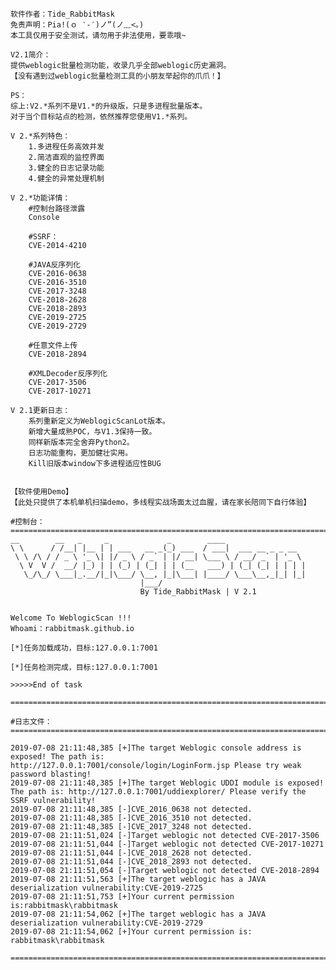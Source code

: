 	软件作者：Tide_RabbitMask
    免责声明：Pia!(ｏ ‵-′)ノ”(ノ﹏<。)
    本工具仅用于安全测试，请勿用于非法使用，要乖哦~
        
    V2.1简介：
	提供weblogic批量检测功能，收录几乎全部weblogic历史漏洞。
	【没有遇到过weblogic批量检测工具的小朋友举起你的爪爪！】

	PS：
	综上:V2.*系列不是V1.*的升级版，只是多进程批量版本。
	对于当个目标站点的检测，依然推荐您使用V1.*系列。
	
	V 2.*系列特色：
		1.多进程任务高效并发
		2.简洁直观的监控界面
		3.健全的日志记录功能
		4.健全的异常处理机制
	
	V 2.*功能详情：
        #控制台路径泄露
        Console  
        
        #SSRF：
        CVE-2014-4210      
        
        #JAVA反序列化
        CVE-2016-0638  
        CVE-2016-3510   
        CVE-2017-3248   
        CVE-2018-2628 
        CVE-2018-2893
        CVE-2019-2725
        CVE-2019-2729
        
        #任意文件上传
        CVE-2018-2894   
        
        #XMLDecoder反序列化
        CVE-2017-3506
        CVE-2017-10271 
        
	V 2.1更新日志：
		系列重新定义为WeblogicScanLot版本。
		新增大量成熟POC，与V1.3保持一致。
		同样新版本完全舍弃Python2。
		日志功能重构，更加健壮实用。
		Kill旧版本window下多进程适应性BUG


    【软件使用Demo】
	【此处只提供了本机单机扫描demo，多线程实战场面太过血腥，请在家长陪同下自行体验】
	
	#控制台：
    =========================================================================
	__        __   _     _             _        ____
	\ \      / /__| |__ | | ___   __ _(_) ___  / ___|  ___ __ _ _ __
	 \ \ /\ / / _ \ '_ \| |/ _ \ / _` | |/ __| \___ \ / __/ _` | '_ \
	  \ V  V /  __/ |_) | | (_) | (_| | | (__   ___) | (_| (_| | | | |
	   \_/\_/ \___|_.__/|_|\___/ \__, |_|\___| |____/ \___\__,_|_| |_|
	                             |___/
	                             By Tide_RabbitMask | V 2.1


	Welcome To WeblogicScan !!!
	Whoami：rabbitmask.github.io

	[*]任务加载成功，目标:127.0.0.1:7001

	[*]任务检测完成，目标:127.0.0.1:7001

	>>>>>End of task

    =========================================================================
	
	#日志文件：
    =========================================================================
	
	2019-07-08 21:11:48,385 [+]The target Weblogic console address is exposed! The path is: http://127.0.0.1:7001/console/login/LoginForm.jsp Please try weak password blasting!
	2019-07-08 21:11:48,385 [+]The target Weblogic UDDI module is exposed! The path is: http://127.0.0.1:7001/uddiexplorer/ Please verify the SSRF vulnerability!
	2019-07-08 21:11:48,385 [-]CVE_2016_0638 not detected.
	2019-07-08 21:11:48,385 [-]CVE_2016_3510 not detected.
	2019-07-08 21:11:48,385 [-]CVE_2017_3248 not detected.
	2019-07-08 21:11:51,024 [-]Target weblogic not detected CVE-2017-3506
	2019-07-08 21:11:51,044 [-]Target weblogic not detected CVE-2017-10271
	2019-07-08 21:11:51,044 [-]CVE_2018_2628 not detected.
	2019-07-08 21:11:51,044 [-]CVE_2018_2893 not detected.
	2019-07-08 21:11:51,054 [-]Target weblogic not detected CVE-2018-2894
	2019-07-08 21:11:51,563 [+]The target weblogic has a JAVA deserialization vulnerability:CVE-2019-2725
	2019-07-08 21:11:51,753 [+]Your current permission is:rabbitmask\rabbitmask
	2019-07-08 21:11:54,062 [+]The target weblogic has a JAVA deserialization vulnerability:CVE-2019-2729
	2019-07-08 21:11:54,062 [+]Your current permission is:  rabbitmask\rabbitmask

	=========================================================================
